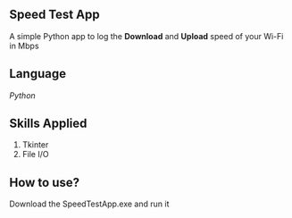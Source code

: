 ## Speed Test App
A simple Python app to log the **Download** and **Upload** speed of your Wi-Fi in Mbps

## Language
_Python_

## Skills Applied
1. Tkinter
2. File I/O

## How to use?
Download the SpeedTestApp.exe and run it

